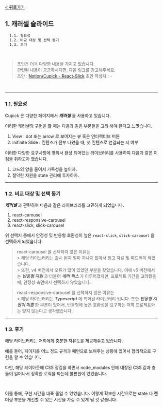 [< 뒤로가기](./README.md)

## 1. 캐러셀 슬라이드

```cmd
  1.1. 필요성
  1.2. 비교 대상 및 선택 동기
  1.3. 후기
```

<br>

> 초안은 더욱 다양한 내용을 가지고 있습니다. <br>
> 관련된 내용이 궁금하시다면, 다음 링크를 참고해주세요. <br>
> 초안 : [Notion/Cupick - React-Slick](https://www.notion.so/5e458f2e19c544dc99651f3af3e59d9c#18b1736b43694b9591d509859b90bbe0)
> 초안 작성자 : -

<br>
<hr>

### 1.1. 필요성

Cupick 은 다양한 페이지에서 ***캐러셀*** 을 사용하고 있습니다.

이러한 케러셀의 구현을 할 때는 다음과 같은 부분들을 고려 해야 한다고 느꼇습니다.

1. View : dot 또는 arrow 로 보여지는 뷰 혹은 인터렉티브 버튼
2. Inifinite Slide : 컨텐츠가 전부 나왔을 때, 첫 컨텐츠로 연결되는 지 여부

이러한 다양한 요구사항에 맞춰서 완성 되어있는 라이브러리를 사용하여 다음과 같은 이점을 취하고자 했습니다.

1. 코드의 양을 줄여서 가독성을 높이자.
2. 절약한 자원을 state 관리에 투자하자.

<hr>

### 1.2. 비교 대상 및 선택 동기

***케러셀*** 과 관련하여 다음과 같은 라이브러리를 고민하게 되었습니다.

1. react-carousel
2. react-responsive-carousel
3. react-slick, slick-carousel

위 선택지 중에서 안정성 및 반응형 호환성이 높은 `react-slick`, `slick-carousel` 을 선택하게 되었습니다.

> react-carousel 을 선택하지 않은 이유는 <br>
    > 해당 라이브러리는 출시 된지 얼마 지나지 않아서 참고 자료 및 피드백이 적었습니다.<br>
    > 또한, v4 버전에서 오류가 많이 있었던 부분을 찾았습니다. 이에 v5 버전에서는 ***반응형 지원*** 과 더불어 ***에러 픽스*** 가 이루어졌지만, 프로젝트 기간을 고려했을 때, 안정성 측면에서 선택하지 않았습니다.

> react-responsive-carousel 를 선택하지 않은 이유는 <br>
    > 해당 라이브러리는 ***Typescript*** 에 특화된 라이브러리 입니다. 또한 ***반응형 지원이 미흡*** 한 부분이 있어서, 반응형에 높은 호환성을 요구하는 저희 프로젝트와는 맞지 않는다고 생각했습니다.

<hr>

### 1.3. 후기

해당 라이브러리는 저희에게 충분한 자유도를 제공해주고 있습니다.

예를 들어, 페이지를 어느 정도 규격과 패턴으로 보여주는 상황에 있어서 합리적으로 구현을 할 수 있습니다.

다만, 해당 레이아웃에 CSS 장겁을 하면서 node_modules 안에 내장된 CSS 값과 충돌이 일어나서 정확한 로직을 짜는데 불편한이 있었습니다.

<br>

이를 통해, 구현 시간을 대폭 줄일 수 있었습니다.
이렇게 확보한 시간으로는 state 나 랜더링 부분을 개선할 수 있는 시간을 가질 수 있게 될 것 같습니다.
